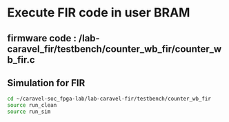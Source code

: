 # Execute FIR code in user BRAM
## firmware code : /lab-caravel_fir/testbench/counter_wb_fir/counter_wb_fir.c
## Simulation for FIR
```sh
cd ~/caravel-soc_fpga-lab/lab-caravel-fir/testbench/counter_wb_fir
source run_clean
source run_sim
```
